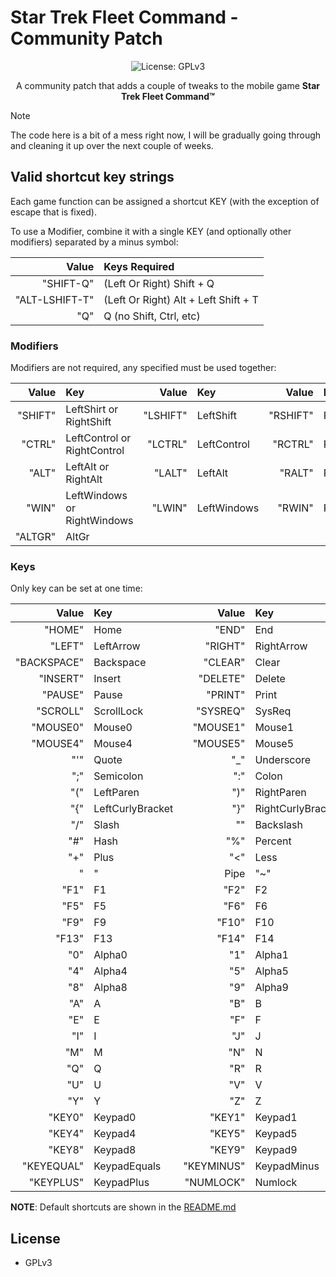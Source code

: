 # Star Trek Fleet Command - Community Patch

<p align="center">
  <img src="https://img.shields.io/badge/License-GPLv3-blue.svg" alt="License: GPLv3">
</p>

<p align="center">
   A community patch that adds a couple of tweaks to the mobile game <b>Star Trek Fleet Command&#8482;</b>
</p>

> [!NOTE]
> The code here is a bit of a mess right now, I will be gradually going through and cleaning it up over the next couple of weeks.

## Valid shortcut key strings

Each game function can be assigned a shortcut KEY (with the exception of escape that is fixed).

To use a Modifier, combine it with a single KEY (and optionally other modifiers) separated by a minus symbol:

Value | Keys Required
--: | :--
"SHIFT-Q" | (Left Or Right) Shift + Q
"ALT-LSHIFT-T" | (Left Or Right) Alt + Left Shift + T
"Q" | Q (no Shift, Ctrl, etc) 

### Modifiers

Modifiers are not required, any specified must be used together:

Value | Key | Value | Key | Value | Key
--: | :-- | --: | :-- | --: | :--
"SHIFT" | LeftShirt or RightShift | "LSHIFT" | LeftShift | "RSHIFT" | RightShift
"CTRL" | LeftControl or RightControl | "LCTRL" | LeftControl | "RCTRL" | RightControl
"ALT" | LeftAlt or RightAlt | "LALT" | LeftAlt | "RALT" | RightAlt
"WIN" | LeftWindows or RightWindows | "LWIN" | LeftWindows | "RWIN" | RightWindows
"ALTGR" | AltGr

### Keys

Only key can be set at one time:

Value | Key | Value | Key | Value | Key | Value | Key
--: | :-- | --: | :-- | --: | :-- | --: | :--
"HOME" | Home | "END" | End  | "PGUP" | PageUp | "PGDOWN" | PageDown
"LEFT" | LeftArrow | "RIGHT" | RightArrow | "UP" | UpArrow | "DOWN" | DownArrow
"BACKSPACE" | Backspace | "CLEAR" | Clear | "CAPS" | CapsLock | "BREAK" | Break
"INSERT" | Insert | "DELETE" | Delete | "HELP" | Help | "MENU" | Menu
"PAUSE" | Pause | "PRINT" | Print | "SPACE" | Space | "RETURN" | Return
"SCROLL" | ScrollLock | "SYSREQ" | SysReq | "TAB" | Tab | "SPACE" | Space
"MOUSE0" | Mouse0 | "MOUSE1" | Mouse1 | "MOUSE2" | Mouse2 | "MOUSE3" | Mouse3
"MOUSE4" | Mouse4 | "MOUSE5" | Mouse5 | "MOUSE6" | Mouse6 | "MINUS" | Minus | 
"'" | Quote | "_" | Underscore | "," | Comma | "." | Period
";" | Semicolon | ":" | Colon | "!" | Exclaim | "?" | Question
"(" | LeftParen | ")" | RightParen | "[" | LeftBracket | "]" | RightBracket
"{" | LeftCurlyBracket | "}" | RightCurlyBracket | "@" | At | "*" | Asterisk
"/" | Slash | "\" | Backslash | "\"" | DoubleQuote | "&" | Ampersand
"#" | Hash | "%" | Percent | "`" | BackQuote | "^" | Caret
"+" | Plus | "<" | Less | "=" | Equals | ">" | Greater
"|" | Pipe | "~" | Tilde | "$" | Dollar | - | -
"F1" | F1 | "F2" | F2 | "F3" | F3 | "F4" | F4
"F5" | F5 | "F6" | F6 | "F7" | F7 | "F8" | F8
"F9" | F9 | "F10" | F10 | "F11" | F11 | "F12" | F12
"F13" | F13 | "F14" | F14 | "F15" | F15
"0" | Alpha0 | "1" | Alpha1 | "2" | Alpha2 | "3" | Alpha3
"4" | Alpha4 | "5" | Alpha5 | "6" | Alpha6 | "7" | Alpha7
"8" | Alpha8 | "9" | Alpha9
"A" | A | "B" | B | "C" | C | "D" | D
"E" | E | "F" | F | "G" | G | "H" | H
"I" | I | "J" | J | "K" | K | "L" | L
"M" | M | "N" | N | "O" | O | "P" | P
"Q" | Q | "R" | R | "S" | S | "T" | T
"U" | U | "V" | V | "W" | W | "X" | X
"Y" | Y | "Z" | Z
"KEY0" | Keypad0 | "KEY1" | Keypad1 | "KEY2" | Keypad2 | "KEY3" | Keypad3
"KEY4" | Keypad4 | "KEY5" | Keypad5 | "KEY6" | Keypad6 | "KEY7" | Keypad7
"KEY8" | Keypad8 | "KEY9" | Keypad9 | "KEYDIVIDE" | KeypadDivide | "KEYENTER" | KeypadEnter
"KEYEQUAL" | KeypadEquals | "KEYMINUS" | KeypadMinus | "KEYMULTI" | KeypadMultiply | "KEYPERIOD" | KeypadPeriod
"KEYPLUS" | KeypadPlus | "NUMLOCK" | Numlock

**NOTE**: Default shortcuts are shown in the [README.md](README.md)

## License

- GPLv3

